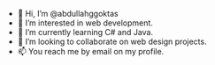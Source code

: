- 👋 Hi, I’m @abdullahggoktas
- 👀 I’m interested in web development.
- 🌱 I’m currently learning C# and Java.
- 💞️ I’m looking to collaborate on web design projects.
- 📫 You reach me by email on my profile.

<!---
abdullahggoktas/abdullahggoktas is a ✨ special ✨ repository because its `README.md` (this file) appears on your GitHub profile.
You can click the Preview link to take a look at your changes.
--->
